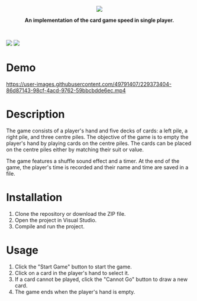 <div align="center">

<img src="https://user-images.githubusercontent.com/49791407/229972359-3d9e1c32-5d9b-4e90-95b2-c6f0ee59c721.png"></img>

**An implementation of the card game speed in single player.**

</div>

<br>

![](https://img.shields.io/tokei/lines/github/AJM432/Speed-Card-Game)
![](https://img.shields.io/github/repo-size/AJM432/Speed-Card-Game?style=flat)

# Demo
https://user-images.githubusercontent.com/49791407/229373404-86d87143-98cf-4acd-9762-59bbcbdde6ec.mp4

# Description
The game consists of a player's hand and five decks of cards: a left pile, a right pile, and three centre piles. The objective of the game is to empty the player's hand by playing cards on the centre piles. The cards can be placed on the centre piles either by matching their suit or value.

The game features a shuffle sound effect and a timer. At the end of the game, the player's time is recorded and their name and time are saved in a file.

# Installation
1. Clone the repository or download the ZIP file.
2. Open the project in Visual Studio.
3. Compile and run the project.

# Usage
1. Click the "Start Game" button to start the game.
2. Click on a card in the player's hand to select it.
4. If a card cannot be played, click the "Cannot Go" button to draw a new card.
5. The game ends when the player's hand is empty.
